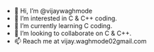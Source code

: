 - 👋 Hi, I’m @vijaywaghmode
- 👀 I’m interested in C & C++ coding.
- 🌱 I’m currently learning C coding.
- 💞️ I’m looking to collaborate on C & C++.
- 📫 Reach me at vijay.waghmode02gmail.com

<!---
vijaywaghmode/vijaywaghmode is a ✨ special ✨ repository because its `README.md` (this file) appears on your GitHub profile.
You can click the Preview link to take a look at your changes.
--->
